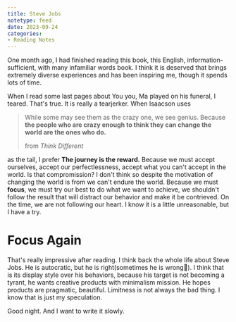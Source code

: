 ```yaml
---
title: Steve Jobs
notetype: feed
date: 2023-09-24
categories: 
- Reading Notes
---
```


One month ago, I had finished reading this book, this English, information-sufficient, with many infamiliar words book. I think it is deserved that brings extremely diverse experiences and has been inspiring me, though it spends lots of time.

When I read some last pages about You you, Ma played on his funeral, I teared. That's true. It is really a tearjerker. When Isaacson uses

> While some may see them as the crazy one, we see genius. Because **the people who are crazy enough to think they can change the world are the ones who do.**
> 
> from *Think Different*

as the tail, I prefer **The journey is the reward.** Because we must accept ourselves, accept our perfectlessness, accept what you can't accept in the world. Is that compromission? I don't think so despite the motivation of changing the world is from we can't endure the world. Because we must **focus**, we must try our best to do what we want to achieve, we shouldn't follow the result that will distract our behavior and make it be contrieved. On the time, we are not following our heart. I know it is a little unreasonable, but I have a try.

# Focus Again

That's really impressive after reading. I think back the whole life about Steve Jobs. He is autocratic, but he is right(sometimes he is wrong🤣). I think that is its display style over his behaviors, because his target is not becoming a tyrant, he wants creative products with minimalism mission. He hopes products are pragmatic, beautiful. Limitness is not always the bad thing. I know that is just my speculation.

Good night. And I want to write it slowly.